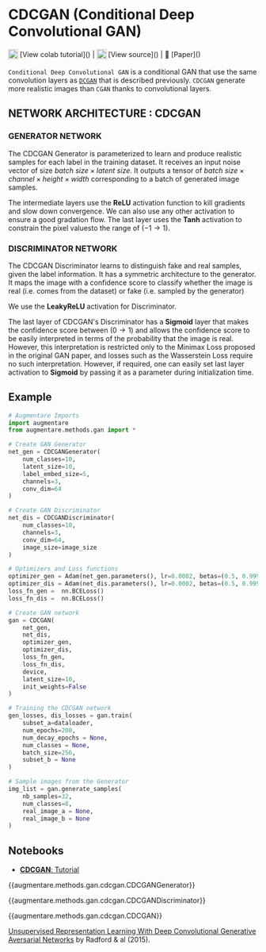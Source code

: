 # CDCGAN (Conditional Deep Convolutional GAN)

<sub>
    <img src="https://upload.wikimedia.org/wikipedia/commons/d/d0/Google_Colaboratory_SVG_Logo.svg" width="20">
</sub>[View colab tutorial]() |
<sub>
    <img src="https://upload.wikimedia.org/wikipedia/commons/9/91/Octicons-mark-github.svg" width="20">
</sub>[View source]() |
📰 [Paper]()


`Conditional Deep Convolutional GAN` is a conditional GAN that use the same convolution layers as [`DCGAN`]() that is described previously. `CDCGAN` generate more realistic images than `CGAN` thanks to convolutional layers.

## NETWORK ARCHITECTURE : CDCGAN

### GENERATOR NETWORK
The CDCGAN Generator is parameterized to learn and produce realistic samples for each label in the training dataset. It receives an input noise vector of size $batch\ size \times latent\ size$. It outputs a tensor of $batch\ size \times channel \times height \times width$ corresponding to a batch of generated image samples.

The intermediate layers use the **ReLU** activation function to kill gradients and slow down convergence. We can also use any other activation to ensure a good gradation flow. The last layer uses the **Tanh** activation to constrain the pixel values ​​to the range of $(- 1 \to 1)$. 

### DISCRIMINATOR NETWORK
The CDCGAN Discriminator learns to distinguish fake and real samples, given the label information. It has a symmetric architecture to the generator. It maps the image with a confidence score to classify whether the image is real (i.e. comes from the dataset) or fake (i.e. sampled by the generator) 

We use the **LeakyReLU** activation for Discriminator.

The last layer of CDCGAN's Discriminator has a **Sigmoid** layer that makes the confidence score between $(0 \to 1)$ and allows the confidence score to be easily interpreted in terms of the probability that the image is real. However, this interpretation is restricted only to the Minimax Loss proposed in the original GAN paper, and losses such as the Wasserstein Loss require no such interpretation. However, if required, one can easily set last layer activation to **Sigmoid** by passing it as a parameter during initialization time.

## Example

```python
# Augmentare Imports
import augmentare
from augmentare.methods.gan import *

# Create GAN Generator
net_gen = CDCGANGenerator(
    num_classes=10,
    latent_size=10,
    label_embed_size=5,
    channels=3,
    conv_dim=64
)

# Create GAN Discriminator
net_dis = CDCGANDiscriminator(
    num_classes=10,
    channels=3,
    conv_dim=64,
    image_size=image_size
)

# Optimizers and Loss functions
optimizer_gen = Adam(net_gen.parameters(), lr=0.0002, betas=(0.5, 0.999))
optimizer_dis = Adam(net_dis.parameters(), lr=0.0002, betas=(0.5, 0.999))
loss_fn_gen =  nn.BCELoss()
loss_fn_dis =  nn.BCELoss()

# Create GAN network
gan = CDCGAN(
    net_gen,
    net_dis,
    optimizer_gen,
    optimizer_dis,
    loss_fn_gen,
    loss_fn_dis,
    device,
    latent_size=10,
    init_weights=False
)

# Training the CDCGAN network
gen_losses, dis_losses = gan.train(
    subset_a=dataloader,
    num_epochs=200,
    num_decay_epochs = None,
    num_classes = None,
    batch_size=256,
    subset_b = None
)

# Sample images from the Generator
img_list = gan.generate_samples(
    nb_samples=32,
    num_classes=8,
    real_image_a = None,
    real_image_b = None
)
```

## Notebooks

- [**CDCGAN**: Tutorial]()

{{augmentare.methods.gan.cdcgan.CDCGANGenerator}}

{{augmentare.methods.gan.cdcgan.CDCGANDiscriminator}}

{{augmentare.methods.gan.cdcgan.CDCGAN}}

[Unsupervised Representation Learning With Deep Convolutional Generative Aversarial Networks](https://arxiv.org/abs/1511.06434) by Radford & al (2015).
